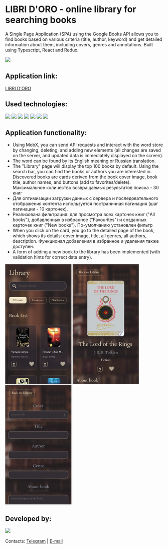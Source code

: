 <div id="header">
<h1>LIBRI D'ORO - online library for searching books</h1>
	<p>A Single Page Application  (SPA) using the Google Books API allows you to find books based on various criteria (title, author, keyword) and get detailed information about them, including covers, genres and annotations. Built using Typescript, React and Redux.</p>
<img src="https://github.com/elencodes/project_online-library-app/blob/main/public/gif/promo.gif">
<h2>Application link:</h2>
<a href="https://elencodes.github.io/project_online-library-app/">LIBRI D'ORO</a>
<h2>Used technologies:</h2> 
	<div id=technologies>
		<img src="https://img.shields.io/badge/typescript-%23007ACC.svg?style=for-the-badge&logo=typescript&logoColor=white">
		<img src="https://img.shields.io/badge/react-%2320232a.svg?style=for-the-badge&logo=react&logoColor=%2361DAFB">
		<img src="https://img.shields.io/badge/redux-%23593d88.svg?style=for-the-badge&logo=redux&logoColor=white">
		<img src="https://img.shields.io/badge/vite-%23CCD3FF?style=for-the-badge&logo=vite&logoColor=%23FFB600&color=%23827FFF">
		<img src="https://img.shields.io/badge/SASS-hotpink.svg?style=for-the-badge&logo=SASS&logoColor=white">
		<img src="https://img.shields.io/badge/github-%23121011.svg?style=for-the-badge&logo=github&logoColor=white">
		<img src="https://img.shields.io/badge/git-%23F05033.svg?style=for-the-badge&logo=git&logoColor=white">
	</div>
<h2>Application functionality:</h2>
<ul>
  <li>Using MobX, you can send API requests and interact with the word store by changing, deleting, and adding new elements (all changes are saved on the server, and updated data is immediately displayed on the screen).</li>
  <li>The word can be found by its English meaning or Russian translation.</li>
  <li>The "Library" page will display the top 100 books by default. Using the search bar, you can find the books or authors you are interested in. Discovered books are cards derived from the book cover image, book title, author names, and buttons (add to favorites/delete). Максимальное количество возвращаемых результатов поиска - 30 книг</li>
  <li>Для оптимизации загрузки данных с сервера и последовательного отображения контента используется постраничная пагинация (шаг пагинации - 10 карточек).</li>
  <li>Реализована фильтрация: для просмотра всех карточек книг ("All books"), добавленных в избранное ("Favourites") и созданных карточек книг ("New books"). По-умолчанию установлен фильтр </li>
  <li>When you click on the card, you go to the detailed page of the book, which shows its details: cover image, title, all genres, all authors, description. Функционал добавления в избранное и удаления также доступен.</li>
  <li>A form of adding a new book to the library has been implemented (with validation hints for correct data entry).</li>
</ul>
<img src="https://github.com/elencodes/project_online-library-app/blob/main/public/github/mobile-library-page.png" height="380">
<img src="https://github.com/elencodes/project_online-library-app/blob/main/public/github/mobile-book-page.png" height="380">
<img src="https://github.com/elencodes/project_online-library-app/blob/main/public/github/mobile-form-page.png" height="380">
<h2>Developed by:</h2> 
<div id=bages>
	<p><a href="https://github.com/elencodes"><img src="https://img.shields.io/badge/ELENA-2E2844?style=for-the-badge&logo=github"></a></p>
  <p>Contacts: <a href="https://t.me/elencodes">Telegram</a> | <a href="mailto:esadikova.codes@gmail.com">E-mail</a></p>
</div>
